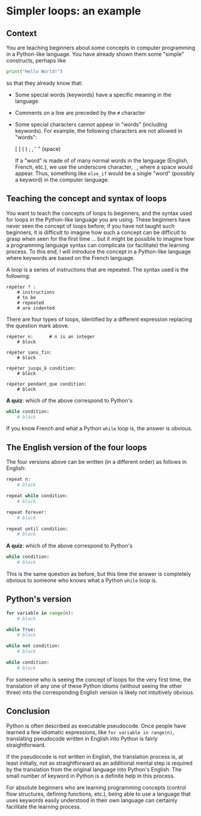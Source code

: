 # Simpler loops: an example

## Context

You are teaching beginners about some concepts in computer programming in a Python-like language.
You have already shown them some "simple" constructs, perhaps like
```py
print("Hello World!")
```
so that they already know that:

* Some special words (keywords) have a specific meaning in the language
* Comments on a line are preceded by the `#` character
* Some special characters cannot appear in "words" (including keywords). For example, the following characters are not allowed in "words":

    [ ] ( ) ; , ' " (space)

  If a "word" is made of of many normal words in the language (English, French, etc.), we use the underscore character, `_`, where a space would appear. Thus, something like `else_if` would be a single "word" (possibly a keyword) in the computer language.


## Teaching the concept and syntax of loops

You want to teach the concepts of loops to beginners, and the syntax used for loops in the Python-like language you are using. These beginners have never seen the concept of loops before; if you have not taught such beginners, it is difficult to imagine how such a concept can be difficult to grasp when seen for the first time ... but it might be possible to imagine how a programming language syntax can complicate (or facilitate) the learning process. To this end, I will introduce the concept in a Python-like language where keywords are based on the French language.

A loop is a series of instructions that are repeated. The syntax used is the following:

```
répéter ? :
    # instructions
    # to be
    # repeated
    # are indented
```

There are four types of loops, identified by a different expression replacing the question mark above.

```
répéter n:      # n is an integer
    # block

répéter sans_fin:
    # block

répéter jusqu_à condition:
    # block

répéter pendant_que condition:
    # block
```

**A quiz**: which of the above correspond to Python's
```py
while condition:
    # block
```

If you know French and what a Python `while` loop is, the answer is obvious.

## The English version of the four loops

The four versions above can be written (in a different order) as follows
in English:

```py
repeat n:
    # block

repeat while condition:
    # block

repeat forever:
    # block

repeat until condition:
    # block
```

**A quiz**: which of the above correspond to Python's

```py
while condition:
    # block
```
This is the same question as before, but this time the answer is completely obvious to someone who knows what a Python `while` loop is.


## Python's version

```py
for variable in range(n):
    # block

while True:
    # block

while not condition:
    # block

while condition:
    # block
```

For someone who is seeing the concept of loops for the very first time, the translation of any one of these Python idioms (without seeing the other three) into the corresponding English version is likely not intuitively obvious.

## Conclusion

Python is often described as executable pseudocode. Once people have learned a few idiomatic expressions, like `for variable in range(n)`, translating pseudocode written in English into Python is fairly straightforward.

If the pseudocode is not written in English, the translation process is, at least initially, not as straightforward as an additional mental step is required by the translation from the original language into Python's English. The small number of keyword in Python is a definite help in this process.

For absolute beginners who are learning programming concepts (control flow structures, defining functions, etc.), being able to use a language that uses keywords easily understood in their own language can certainly facilitate the learning process.



